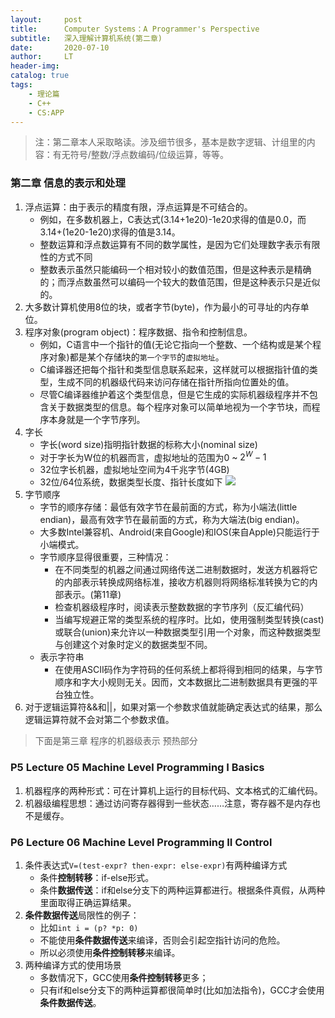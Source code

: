 ```yaml
---
layout:     post
title:      Computer Systems：A Programmer's Perspective
subtitle:   深入理解计算机系统(第二章)
date:       2020-07-10
author:     LT
header-img: 
catalog: true
tags:
    - 理论篇
    - C++
    - CS:APP
---
```


>注：第二章本人采取略读。涉及细节很多，基本是数字逻辑、计组里的内容：有无符号/整数/浮点数编码/位级运算，等等。
### 第二章 信息的表示和处理
1. 浮点运算：由于表示的精度有限，浮点运算是不可结合的。
    - 例如，在多数机器上，C表达式(3.14+1e20)-1e20求得的值是0.0，而3.14+(1e20-1e20)求得的值是3.14。
    - 整数运算和浮点数运算有不同的数学属性，是因为它们处理数字表示有限性的方式不同
    - 整数表示虽然只能编码一个相对较小的数值范围，但是这种表示是精确的；而浮点数虽然可以编码一个较大的数值范围，但是这种表示只是近似的。
2. 大多数计算机使用8位的块，或者字节(byte)，作为最小的可寻址的内存单位。
3. 程序对象(program object)：程序数据、指令和控制信息。
    - 例如，C语言中一个指针的值(无论它指向一个整数、一个结构或是某个程序对象)都是某个存储块的`第一个字节`的`虚拟地址`。
    - C编译器还把每个指针和类型信息联系起来，这样就可以根据指针值的类型，生成不同的机器级代码来访问存储在指针所指向位置处的值。
    - 尽管C编译器维护着这个类型信息，但是它生成的实际机器级程序并不包含关于数据类型的信息。每个程序对象可以简单地视为一个字节块，而程序本身就是一个字节序列。
4. 字长
    - 字长(word size)指明指针数据的标称大小(nominal size)
    - 对于字长为W位的机器而言，虚拟地址的范围为0 ~ $2^{W}-1$
    - 32位字长机器，虚拟地址空间为4千兆字节(4GB)
    - 32位/64位系统，数据类型长度、指针长度如下
    ![](https://cs-app-1300025586.cos.ap-nanjing.myqcloud.com/p2-pointer-len.png)
5. 字节顺序
    - 字节的顺序存储：最低有效字节在最前面的方式，称为小端法(little endian)，最高有效字节在最前面的方式，称为大端法(big endian)。
    - 大多数Intel兼容机、Android(来自Google)和IOS(来自Apple)只能运行于小端模式。
    - 字节顺序显得很重要，三种情况：
        * 在不同类型的机器之间通过网络传送二进制数据时，发送方机器将它的内部表示转换成网络标准，接收方机器则将网络标准转换为它的内部表示。(第11章)
        * 检查机器级程序时，阅读表示整数数据的字节序列（反汇编代码）
        * 当编写规避正常的类型系统的程序时。比如，使用强制类型转换(cast)或联合(union)来允许以一种数据类型引用一个对象，而这种数据类型与创建这个对象时定义的数据类型不同。
    - 表示字符串
        * 在使用ASCII码作为字符码的任何系统上都将得到相同的结果，与字节顺序和字大小规则无关。因而，文本数据比二进制数据具有更强的平台独立性。
6. 对于逻辑运算符&&和||，如果对第一个参数求值就能确定表达式的结果，那么逻辑运算符就不会对第二个参数求值。


>下面是第三章 程序的机器级表示 预热部分

### P5 Lecture 05 Machine Level Programming I Basics 
1. 机器程序的两种形式：可在计算机上运行的目标代码、文本格式的汇编代码。
2. 机器级编程思想：通过访问寄存器得到一些状态……注意，寄存器不是内存也不是缓存。

### P6 Lecture 06 Machine Level Programming II Control 
1. 条件表达式`V=(test-expr? then-expr: else-expr)`有两种编译方式
    - 条件**控制转移**：if-else形式。
    - 条件**数据传送**：if和else分支下的两种运算都进行。根据条件真假，从两种里面取得正确运算结果。
2. **条件数据传送**局限性的例子：
    - 比如`int i = (p? *p: 0)`
    - 不能使用**条件数据传送**来编译，否则会引起空指针访问的危险。
    - 所以必须使用**条件控制转移**来编译。
3. 两种编译方式的使用场景
    - 多数情况下，GCC使用**条件控制转移**更多；
    - 只有if和else分支下的两种运算都很简单时(比如加法指令)，GCC才会使用**条件数据传送**。




